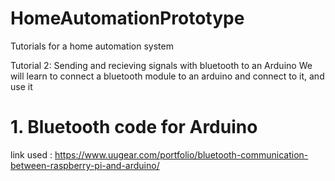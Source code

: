 # HomeAutomationPrototype
Tutorials for a home automation system

Tutorial 2: Sending and recieving signals with bluetooth to an Arduino
We will learn to connect a bluetooth module to an arduino and connect to it, and use it

# 1. Bluetooth code for Arduino
link used : https://www.uugear.com/portfolio/bluetooth-communication-between-raspberry-pi-and-arduino/ 
```


